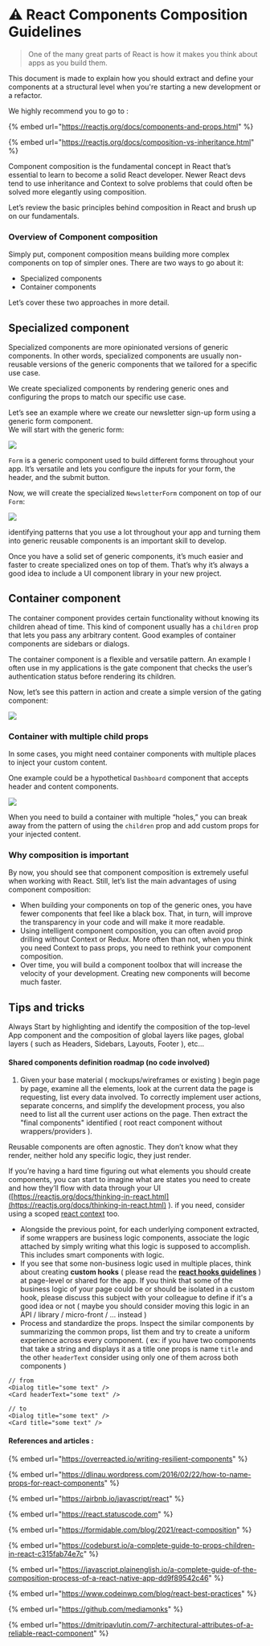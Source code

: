 # ⚠ React Components Composition Guidelines

> One of the many great parts of React is how it makes you think about apps as you build them.

This document is made to explain how you should extract and define your components at a structural level when you're starting a new development or a refactor.

We highly recommend you to go to :

{% embed url="https://reactjs.org/docs/components-and-props.html" %}

{% embed url="https://reactjs.org/docs/composition-vs-inheritance.html" %}

Component composition is the fundamental concept in React that’s essential to learn to become a solid React developer. Newer React devs tend to use inheritance and Context to solve problems that could often be solved more elegantly using composition.

Let’s review the basic principles behind composition in React and brush up on our fundamentals.

### Overview of Component composition <a href="#overview-of-component-composition" id="overview-of-component-composition"></a>

Simply put, component composition means building more complex components on top of simpler ones. There are two ways to go about it:

* Specialized components
* Container components

Let’s cover these two approaches in more detail.

## Specialized component <a href="#specialized-component" id="specialized-component"></a>

Specialized components are more opinionated versions of generic components. In other words, specialized components are usually non-reusable versions of the generic components that we tailored for a specific use case.

We create specialized components by rendering generic ones and configuring the props to match our specific use case.

Let’s see an example where we create our newsletter sign-up form using a generic form component.\
We will start with the generic form:

![](../.gitbook/assets/text.png)

`Form` is a generic component used to build different forms throughout your app. It’s versatile and lets you configure the inputs for your form, the header, and the submit button.

Now, we will create the specialized `NewsletterForm` component on top of our `Form`:

![](../.gitbook/assets/fsdfdfff.png)

identifying patterns that you use a lot throughout your app and turning them into generic reusable components is an important skill to develop.

Once you have a solid set of generic components, it’s much easier and faster to create specialized ones on top of them. That’s why it’s always a good idea to include a UI component library in your new project.

## Container component <a href="#container-component" id="container-component"></a>

The container component provides certain functionality without knowing its children ahead of time. This kind of component usually has a `children` prop that lets you pass any arbitrary content. Good examples of container components are sidebars or dialogs.

The container component is a flexible and versatile pattern. An example I often use in my applications is the gate component that checks the user’s authentication status before rendering its children.&#x20;

Now, let’s see this pattern in action and create a simple version of the gating component:

![](../.gitbook/assets/gate.png)

### Container with multiple child props <a href="#container-with-multiple-child-props" id="container-with-multiple-child-props"></a>

In some cases, you might need container components with multiple places to inject your custom content.

One example could be a hypothetical `Dashboard` component that accepts header and content components.

![](../.gitbook/assets/dash.png)

When you need to build a container with multiple “holes,” you can break away from the pattern of using the `children` prop and add custom props for your injected content.

### Why composition is important <a href="#why-composition-is-important" id="why-composition-is-important"></a>

By now, you should see that component composition is extremely useful when working with React. Still, let’s list the main advantages of using component composition:

* When building your components on top of the generic ones, you have fewer components that feel like a black box. That, in turn, will improve the transparency in your code and will make it more readable.
* Using intelligent component composition, you can often avoid prop drilling without Context or Redux. More often than not, when you think you need Context to pass props, you need to rethink your component composition.
* Over time, you will build a component toolbox that will increase the velocity of your development. Creating new components will become much faster.

## Tips and tricks

Always Start by highlighting and identify the composition of the top-level App component and the composition of global layers like pages, global layers ( such as Headers, Sidebars, Layouts, Footer ), etc…

#### Shared components definition roadmap (no code involved)

1. Given your base material ( mockups/wireframes or existing ) begin page by page, examine all the elements, look at the current data the page is requesting, list every data involved. To correctly implement user actions, separate concerns, and simplify the development process, you also need to list all the current user actions on the page. Then extract the "final components" identified ( root react component without wrappers/providers ).

Reusable components are often agnostic. They don’t know what they render, neither hold any specific logic, they just render.

If you’re having a hard time figuring out what elements you should create components, you can start to imagine what are states you need to create and how they’ll flow with data through your UI ([https://reactjs.org/docs/thinking-in-react.html](https://reactjs.org/docs/thinking-in-react.html) ). if you need, consider using a scoped [react context](https://reactjs.org/docs/context.html) too.



* Alongside the previous point, for each underlying component extracted, if some wrappers are business logic components, associate the logic attached by simply writing what this logic is supposed to accomplish. This includes smart components with logic.
* If you see that some non-business logic used in multiple places, think about creating **custom hooks** ( please read the [**react hooks guidelines**](broken-reference) ) at page-level or shared for the app. If you think that some of the business logic of your page could be or should be isolated in a custom hook, please discuss this subject with your colleague to define if it's a good idea or not               ( maybe you should consider moving this logic in an API / library / micro-front / ... instead )&#x20;
* &#x20;Process and standardize the props. Inspect the similar components by summarizing the common props, list them and try to create a uniform experience across every component. ( ex: if you have two components that take a string and displays it as a title one props is name `title` and the other `headerText` consider using only one of them across both components )

```tsx
// from
<Dialog title="some text" />
<Card headerText="some text" />

// to 
<Dialog title="some text" />
<Card title="some text" />

```

#### References and articles :

{% embed url="https://overreacted.io/writing-resilient-components" %}

{% embed url="https://dlinau.wordpress.com/2016/02/22/how-to-name-props-for-react-components" %}

{% embed url="https://airbnb.io/javascript/react" %}

{% embed url="https://react.statuscode.com" %}

{% embed url="https://formidable.com/blog/2021/react-composition" %}

{% embed url="https://codeburst.io/a-complete-guide-to-props-children-in-react-c315fab74e7c" %}

{% embed url="https://javascript.plainenglish.io/a-complete-guide-of-the-composition-process-of-a-react-native-app-dd9f89542c46" %}

{% embed url="https://www.codeinwp.com/blog/react-best-practices" %}

{% embed url="https://github.com/mediamonks" %}

{% embed url="https://dmitripavlutin.com/7-architectural-attributes-of-a-reliable-react-component" %}
